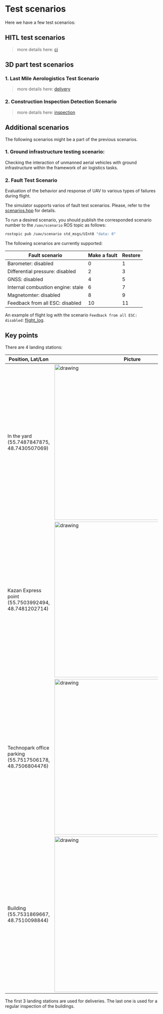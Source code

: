 # Test scenarios

Here we have a few test scenarios:

## HITL test scenarios

> more details here: [ci](ci/README.md)

## 3D part test scenarios

### 1. Last Mile Aerologistics Test Scenario

> more details here: [delivery](delivery/README.md)

### 2. Construction Inspection Detection Scenario

> more details here: [inspection](inspection/README.md)

## Additional scenarios

The following scenarios might be a part of the previous scenarios.

### 1. Ground infrastructure testing scenario:

Checking the interaction of unmanned aerial vehicles with ground infrastructure within the framework of air logistics tasks.

### 2. Fault Test Scenario

Evaluation of the behavior and response of UAV to various types of failures during flight.

The simulator supports varios of fault test scenarios. Please, refer to the [scenarios.hpp](https://github.com/RaccoonlabDev/inno_vtol_dynamics/blob/main/src/scenarios.hpp) for details.

To run a desired scenario, you should publish the corresponded scenario number to the `/uav/scenario` ROS topic as follows:

```bash
rostopic pub /uav/scenario std_msgs/UInt8 "data: 0"
```

The following scenarios are currently supported:

| Fault scenario                    | Make a fault | Restore |
| --------------------------------- | ------------ | ------- |
| Barometer: disabled               | 0  | 1
| Differential pressure: disabled   | 2  | 3
| GNSS: disabled                    | 4  | 5
| Internal combustion engine: stale | 6  | 7
| Magnetomter: disabled             | 8  | 9
| Feedback from all ESC: disabled   | 10 | 11

An example of flight log with the scenario `Feedback from all ESC: disabled`: [flight_log](https://review.px4.io/plot_app?log=14f6605e-c5c9-47ae-b792-852bb194b71d).

## Key points

There are 4 landing stations:

| Position, Lat/Lon               | Picture |
| ------------------------- | ------- |
| In the yard (55.7487847875, 48.7430507069) | <img src="https://raw.githubusercontent.com/RaccoonlabDev/innopolis_vtol_dynamics/docs/assets/landing_station_yard.png" width="512" alt="drawing"/> |  |
| Kazan Express point (55.7503992494, 48.7481202714) | <img src="https://raw.githubusercontent.com/RaccoonlabDev/innopolis_vtol_dynamics/docs/assets/landing_station_kazanexpress.png" width="512" alt="drawing"/> |
| Technopark office parking (55.7517506178, 48.7506804476) | <img src="https://raw.githubusercontent.com/RaccoonlabDev/innopolis_vtol_dynamics/docs/assets/landing_station_technopark.png" width="512" alt="drawing"/> |
| Building (55.7531869667, 48.7510098844) | <img src="https://raw.githubusercontent.com/RaccoonlabDev/innopolis_vtol_dynamics/docs/assets/landing_station_building.png" width="512" alt="drawing"/> |

The first 3 landing stations are used for deliveries. The last one is used for a regular inspection of the buildings.
